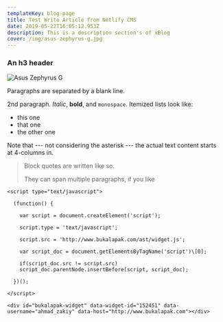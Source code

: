 ```yaml
---
templateKey: blog-page
title: Test Write Article from Netlify CMS
date: 2019-05-22T16:05:12.953Z
description: This is a description section's of xBlog
cover: /img/asus-zephyrus-g.jpg
---
```

### An h3 header

![Asus Zephyrus G](/img/asus-zephyrus-g.jpg "Best Laptop Gaming")

Paragraphs are separated by a blank line.

2nd paragraph. _Italic_, **bold**, and `monospace`. Itemized lists
look like:

* this one
* that one
* the other one

Note that --- not considering the asterisk --- the actual text
content starts at 4-columns in.

> Block quotes are
> written like so.
>
> They can span multiple paragraphs,
> if you like

```
<script type="text/javascript">

  (function() {

    var script = document.createElement('script');

    script.type = 'text/javascript';

    script.src = 'http://www.bukalapak.com/ast/widget.js';

    var script_doc = document.getElementsByTagName('script')\[0];

    if(script_doc.src != script.src)
    script_doc.parentNode.insertBefore(script, script_doc);

  })();

</script>
```

`<div id="bukalapak-widget" data-widget-id="152451" data-username="ahmad_zakiy" data-host="http://www.bukalapak.com"></div>`

